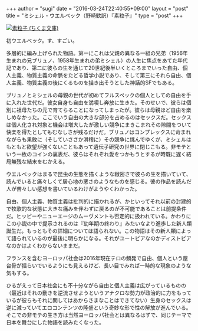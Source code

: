 
+++
author = "sugi"
date = "2016-03-24T22:40:55+09:00"
layout = "post"
title = "ミシェル・ウエルベック（野崎歓訳）『素粒子』"
type = "post"
+++

<a href="http://www.amazon.co.jp/exec/obidos/ASIN/4480421777/chezsugi-22/ref=nosim/" name="amazletlink" target="_blank"><img src="http://ecx.images-amazon.com/images/I/41i40V9hoOL.jpg" alt="素粒子 (ちくま文庫)" class="alignleft"  /></a>

初ウエルベック。す、すごい。

多層的に編み上げられた物語。第一にこれは父親の異なる一組の兄弟（1956年生まれの兄ブリュノ、1958年生まれの弟ミシェル）の人生に焦点をあてた年代記であり、第二に彼らの生を通じて20世紀後半いくところまでいった自由、個人主義、物質主義の命脈をたどる哲学小説であり、そして第三にそれら自由、個人主義、物質主義の後にくるものを描き出そうとした神話的SFでもある。

ブリュノとミシェルの母親の世代が初めてフルスペックの個人としての自由を手に入れた世代だ。彼女自身も自由を満喫し奔放に生きた。そのせいで、彼らは個別に祖母たちの元で育てらることになってしまったが。彼らは母親ほど自由を楽しめなかった。ここでいう自由の大きな部分を占めるのはセックスだ。セックスは個人化され対象と機会は増大したが激しい競争にまきこまれその隙間をついて快楽を得たとしてもむなしさが残るだけだ。ブリュノはコンプレックスに苛まれながらも果敢に（そしていささか滑稽に）その競争に挑んでゆくが、ミシェルはもともと欲望が強くないこともあって遺伝子研究の世界に閉じこもる。非モテという一枚のコインの裏表だ、彼らはそれぞれ愛をつかもうとするが時既に遅く結局無残な結末をむかえる。

ウエルベックはまるで昆虫の生態を描くような緻密さで彼らの生を描いていて、読んでいると痛々しくて居心地の悪さのようなものを感じる。彼の作品を読んだ人が苦々しい感想を書いているわけがようやくわかった。

自由、個人主義、物質主義は批判的に描かれるが、かといってそれ以前の封建的で牧歌的な状態に大きな痛みを伴わずに戻るのが不可能であることは前提条件だ。ヒッピーやニューエージのムーヴメントも否定的に扱われている。かわりにこの小説の中で提示されるのは『幼年期の終わり』みたいなより進歩した新人類誕生だ。もっともその詳細については語られない。この物語はその新人類によって語られているのが最後に明らかになる。それがユートピアなのかディストピアなのかはよくわからないままだ。

フランスを含むヨーロッパ社会は2016年現在テロの頻発で自由、個人という屋台骨が揺らいでいるようにも見えるけど、長い目でみれば一時的な現象のような気もする。

ひるがえって日本社会にも不十分ながら自由と個人主義は広がっているものの（最近はそれの動きを逆流させようというアナクロな勢力が政治的に力をもっているが彼らもそれに関してはあからさまなことはできてない）生身のセックスは逆に減っていてエロコンテンツの隆盛という奇妙な形で性の解放が進んでいる。そこでの非モテの生き方は当然ヨーロッパ社会とは異なるはずで、同じテーマで日本を舞台にした物語を読みたくなった。
